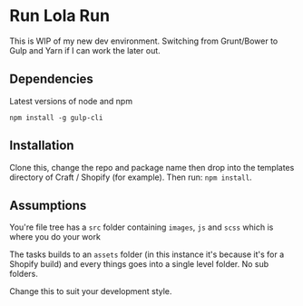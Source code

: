 # Run Lola Run

This is WIP of my new dev environment. Switching from Grunt/Bower to Gulp and Yarn if I can work the later out.

## Dependencies

Latest versions of node and npm

`npm install -g gulp-cli`

## Installation

Clone this, change the repo and package name then drop into the templates directory of Craft / Shopify (for example). Then run: `npm install`.

## Assumptions

You're file tree has a `src` folder containing `images`, `js` and `scss` which is where you do your work

The tasks builds to an `assets` folder (in this instance it's because it's for a Shopify build) and every things goes into a single level folder. No sub folders.

Change this to suit your development style.
